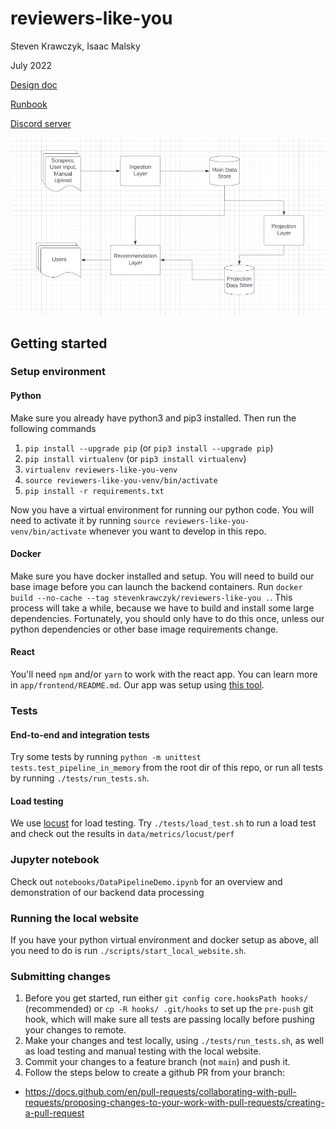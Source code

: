 # reviewers-like-you
Steven Krawczyk, Isaac Malsky

July 2022

[Design doc](https://docs.google.com/document/d/1sPTaOpxOl5q8VmGsr-TLnwGrpLGtXugPjhlEqxvhL1Q/edit)

[Runbook](https://docs.google.com/document/d/1PVQZQyA8hbLpeZnJOZMJi2J8mLf0H-ztqKgS7Fe_sO4/edit)

[Discord server](https://discord.com/channels/1001211644745109537/1001211645252616224)

![image info](./images/SystemDesign.png)

## Getting started

### Setup environment

#### Python

Make sure you already have python3 and pip3 installed. Then run the following commands
1. `pip install --upgrade pip` (or `pip3 install --upgrade pip`)
2. `pip install virtualenv` (or `pip3 install virtualenv`)
3. `virtualenv reviewers-like-you-venv`
4. `source reviewers-like-you-venv/bin/activate`
5. `pip install -r requirements.txt`

Now you have a virtual environment for running our python code. You will need to activate it by running `source reviewers-like-you-venv/bin/activate` whenever you want to develop in this repo.

#### Docker

Make sure you have docker installed and setup. You will need to build our base image before you can launch the backend containers. Run `docker build --no-cache --tag stevenkrawczyk/reviewers-like-you .`. This process will take a while, because we have to build and install some large dependencies. Fortunately, you should only have to do this once, unless our python dependencies or other base image requirements change.

#### React

You'll need `npm` and/or `yarn` to work with the react app. You can learn more in `app/frontend/README.md`. Our app was setup using [this tool](https://github.com/facebook/create-react-app).

### Tests

#### End-to-end and integration tests

Try some tests by running `python -m unittest tests.test_pipeline_in_memory` from the root dir of this repo, or run all tests by running `./tests/run_tests.sh`.

#### Load testing

We use [locust](https://docs.locust.io/en/stable/what-is-locust.html) for load testing. Try `./tests/load_test.sh` to run a load test and check out the results in `data/metrics/locust/perf`

### Jupyter notebook

Check out `notebooks/DataPipelineDemo.ipynb` for an overview and demonstration of our backend data processing

### Running the local website

If you have your python virtual environment and docker setup as above, all you need to do is run `./scripts/start_local_website.sh`.

### Submitting changes

1. Before you get started, run either  `git config core.hooksPath hooks/` (recommended) or `cp -R hooks/ .git/hooks` to set up the `pre-push` git hook, which will make sure all tests are passing locally before pushing your changes to remote.
2. Make your changes and test locally, using `./tests/run_tests.sh`, as well as load testing and manual testing with the local website.
3. Commit your changes to a feature branch (not `main`) and push it.
4. Follow the steps below to create a github PR from your branch:  
 * https://docs.github.com/en/pull-requests/collaborating-with-pull-requests/proposing-changes-to-your-work-with-pull-requests/creating-a-pull-request


